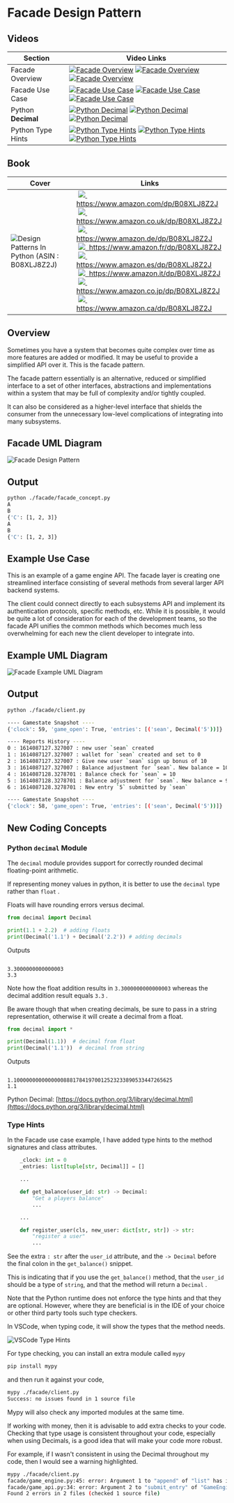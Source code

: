 # Facade Design Pattern

## Videos

Section | Video Links
-|-
Facade Overview | <a id="udemyVideoLink" href="https://www.udemy.com/course/design-patterns-in-python/learn/lecture/16397504/?referralCode=7493DBBBF97FF2B0D24D" target="_blank" title="Facade Overview"><img src="/img/udemy_btn_sm.gif" alt="Facade Overview"/></a>&nbsp;<a id="ytVideoLink" href="https://youtu.be/bOYbafwiEmo" target="_blank" title="Facade Overview"><img src="/img/yt_btn_sm.gif" alt="Facade Overview"/></a>&nbsp;<a id="skillShareVideoLink" href="https://skl.sh/34SM2Xg" target="_blank" title="Facade Overview"><img src="/img/skillshare_btn_sm.gif" alt="Facade Overview"/></a>
Facade Use Case | <a id="udemyVideoLink" href="https://www.udemy.com/course/design-patterns-in-python/learn/lecture/25420770/?referralCode=7493DBBBF97FF2B0D24D" target="_blank" title="Facade Use Case"><img src="/img/udemy_btn_sm.gif" alt="Facade Use Case"/></a>&nbsp;<a id="ytVideoLink" href="https://youtu.be/xrak8d8nfRQ" target="_blank" title="Facade Use Case"><img src="/img/yt_btn_sm.gif" alt="Facade Use Case"/></a>&nbsp;<a id="skillShareVideoLink" href="https://skl.sh/34SM2Xg" target="_blank" title="Facade Use Case"><img src="/img/skillshare_btn_sm.gif" alt="Facade Use Case"/></a>
Python **Decimal** | <a id="udemyVideoLink" href="https://www.udemy.com/course/design-patterns-in-python/learn/lecture/25451246/?referralCode=7493DBBBF97FF2B0D24D" target="_blank" title="Python Decimal"><img src="/img/udemy_btn_sm.gif" alt="Python Decimal"/></a>&nbsp;<a id="ytVideoLink" href="https://youtu.be/ubNBmfkt36U" target="_blank" title="Python Decimal"><img src="/img/yt_btn_sm.gif" alt="Python Decimal"/></a>&nbsp;<a id="skillShareVideoLink" href="https://skl.sh/34SM2Xg" target="_blank" title="Python Decimal"><img src="/img/skillshare_btn_sm.gif" alt="Python Decimal"/></a>
Python Type Hints | <a id="udemyVideoLink" href="https://www.udemy.com/course/design-patterns-in-python/learn/lecture/25451254/?referralCode=7493DBBBF97FF2B0D24D" target="_blank" title="Python Type Hints"><img src="/img/udemy_btn_sm.gif" alt="Python Type Hints"/></a>&nbsp;<a id="ytVideoLink" href="https://youtu.be/ENKeLCg5ePs" target="_blank" title="Python Type Hints"><img src="/img/yt_btn_sm.gif" alt="Python Type Hints"/></a>&nbsp;<a id="skillShareVideoLink" href="https://skl.sh/34SM2Xg" target="_blank" title="Python Type Hints"><img src="/img/skillshare_btn_sm.gif" alt="Python Type Hints"/></a>

## Book 

Cover | Links
-|-
![Design Patterns In Python (ASIN : B08XLJ8Z2J)](/img/design_patterns_in_python_book_125x178.jpg) | &nbsp;<a href="https://www.amazon.com/dp/B08XLJ8Z2J"><img src="/img/flag_us.gif">&nbsp; https://www.amazon.com/dp/B08XLJ8Z2J</a><br/>&nbsp;<a href="https://www.amazon.co.uk/dp/B08XLJ8Z2J"><img src="/img/flag_uk.gif">&nbsp; https://www.amazon.co.uk/dp/B08XLJ8Z2J</a><br/>&nbsp;<a href="https://www.amazon.de/dp/B08XLJ8Z2J"><img src="/img/flag_de.gif">&nbsp; https://www.amazon.de/dp/B08XLJ8Z2J</a><br/>&nbsp;<a href="https://www.amazon.fr/dp/B08XLJ8Z2J"><img src="/img/flag_fr.gif">&nbsp; https://www.amazon.fr/dp/B08XLJ8Z2J</a><br/>&nbsp;<a href="https://www.amazon.es/dp/B08XLJ8Z2J"><img src="/img/flag_es.gif">&nbsp; https://www.amazon.es/dp/B08XLJ8Z2J</a><br/>&nbsp;<a href="https://www.amazon.it/dp/B08XLJ8Z2J"><img src="/img/flag_it.gif">&nbsp; https://www.amazon.it/dp/B08XLJ8Z2J</a><br/>&nbsp;<a href="https://www.amazon.co.jp/dp/B08XLJ8Z2J"><img src="/img/flag_jp.gif">&nbsp; https://www.amazon.co.jp/dp/B08XLJ8Z2J</a><br/>&nbsp;<a href="https://www.amazon.ca/dp/B08XLJ8Z2J"><img src="/img/flag_ca.gif">&nbsp; https://www.amazon.ca/dp/B08XLJ8Z2J</a>

## Overview

Sometimes you have a system that becomes quite complex over time as more features are added or modified. It may be useful to provide a simplified API over it. This is the facade pattern.

The facade pattern essentially is an alternative, reduced or simplified interface to a set of other interfaces, abstractions and implementations within a system that may be full of complexity and/or tightly coupled.

It can also be considered as a higher-level interface that shields the consumer from the unnecessary low-level complications of integrating into many subsystems.

## Facade UML Diagram

![Facade Design Pattern](/img/facade_concept.svg)

## Output

``` bash
python ./facade/facade_concept.py
A
B
{'C': [1, 2, 3]}
A
B
{'C': [1, 2, 3]}
```

## Example Use Case

This is an example of a game engine API. The facade layer is creating one streamlined interface consisting of several methods from several larger API backend systems. 

The client could connect directly to each subsystems API and implement its authentication protocols, specific methods, etc. While it is possible, it would be quite a lot of consideration for each of the development teams, so the facade API unifies the common methods which becomes much less overwhelming for each new the client developer to integrate into.

## Example UML Diagram

![Facade Example UML Diagram](/img/facade_example.svg)

## Output

``` bash
python ./facade/client.py     

---- Gamestate Snapshot ----
{'clock': 59, 'game_open': True, 'entries': [('sean', Decimal('5'))]}

---- Reports History ----
0 : 1614087127.327007 : new user `sean` created
1 : 1614087127.327007 : wallet for `sean` created and set to 0
2 : 1614087127.327007 : Give new user `sean` sign up bonus of 10
3 : 1614087127.327007 : Balance adjustment for `sean`. New balance = 10
4 : 1614087128.3278701 : Balance check for `sean` = 10
5 : 1614087128.3278701 : Balance adjustment for `sean`. New balance = 9
6 : 1614087128.3278701 : New entry `5` submitted by `sean`

---- Gamestate Snapshot ----
{'clock': 58, 'game_open': True, 'entries': [('sean', Decimal('5'))]}
```

## New Coding Concepts

### Python `decimal` Module

The `decimal` module provides support for correctly rounded decimal floating-point arithmetic.

If representing money values in python, it is better to use the `decimal` type rather than `float` .

Floats will have rounding errors versus decimal.

``` python
from decimal import Decimal

print(1.1 + 2.2)  # adding floats
print(Decimal('1.1') + Decimal('2.2')) # adding decimals
```

Outputs

``` 

3.3000000000000003
3.3
```

Note how the float addition results in `3.3000000000000003` whereas the decimal addition result equals `3.3` .

Be aware though that when creating decimals, be sure to pass in a string representation, otherwise it will create a decimal from a float.

``` python
from decimal import *

print(Decimal(1.1))  # decimal from float
print(Decimal('1.1'))  # decimal from string
```

Outputs

``` 

1.100000000000000088817841970012523233890533447265625
1.1
```

Python Decimal: [https://docs.python.org/3/library/decimal.html](https://docs.python.org/3/library/decimal.html)

### Type Hints

In the Facade use case example, I have added type hints to the method signatures and class attributes.

``` python
    _clock: int = 0
    _entries: list[tuple[str, Decimal]] = []

    ...

    def get_balance(user_id: str) -> Decimal:
        "Get a players balance"
        ...

    ...

    def register_user(cls, new_user: dict[str, str]) -> str:
        "register a user"
        ...

```        

See the extra `: str` after the `user_id` attribute, and the `-> Decimal` before the final colon in the `get_balance()` snippet.

This is indicating that if you use the `get_balance()` method, that the `user_id` should be a type of `string`, and that the method will return a `Decimal` .

Note that the Python runtime does not enforce the type hints and that they are optional. However, where they are beneficial is in the IDE of your choice or other third party tools such type checkers. 

In VSCode, when typing code, it will show the types that the method needs.

![VSCode Type Hints](/img/ide_hint.jpg)

For type checking, you can install an extra module called `mypy`

``` bash
pip install mypy
```

and then run it against your code, 

``` bash
mypy ./facade/client.py
Success: no issues found in 1 source file
```

Mypy will also check any imported modules at the same time. 

If working with money, then it is advisable to add extra checks to your code. Checking that type usage is consistent throughout your code, especially when using Decimals, is a good idea that will make your code more robust.

For example, if I wasn't consistent in using the Decimal throughout my code, then I would see a warning highlighted.

``` bash
mypy ./facade/client.py  
facade/game_engine.py:45: error: Argument 1 to "append" of "list" has incompatible type "Tuple[str, int]"; expected "Tuple[str, Decimal]"
facade/game_api.py:34: error: Argument 2 to "submit_entry" of "GameEngine" has incompatible type "Decimal"; expected "int"
Found 2 errors in 2 files (checked 1 source file)
```
